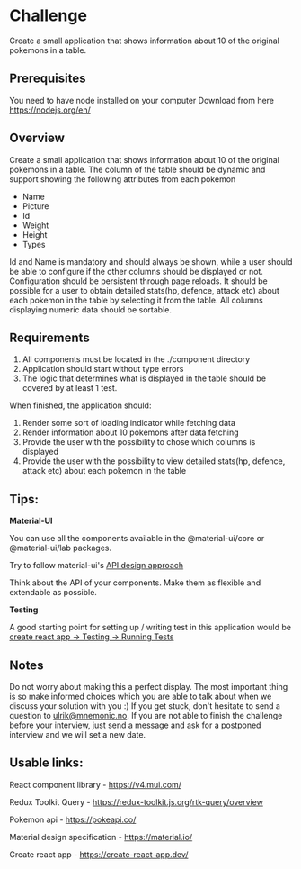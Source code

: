 # Challenge

Create a small application that shows information about 10 of the original pokemons in a table.

## Prerequisites

You need to have node installed on your computer
Download from here https://nodejs.org/en/

## Overview

Create a small application that shows information about 10 of the original pokemons in a table. The column of the table should be dynamic and support showing the following attributes from each pokemon

- Name
- Picture
- Id
- Weight
- Height
- Types

Id and Name is mandatory and should always be shown, while a user should be able to configure if the other columns should be displayed or not. Configuration should be persistent through page reloads. It should be possible for a user to obtain detailed stats(hp, defence, attack etc) about each pokemon in the table by selecting it from the table. All columns displaying numeric data should be sortable.

## Requirements

1. All components must be located in the ./component directory
2. Application should start without type errors
3. The logic that determines what is displayed in the table should be covered by at least 1 test.

When finished, the application should:

1. Render some sort of loading indicator while fetching data
2. Render information about 10 pokemons after data fetching
3. Provide the user with the possibility to chose which columns is displayed
4. Provide the user with the possibility to view detailed stats(hp, defence, attack etc) about each pokemon in the table

## Tips:

**Material-UI**

You can use all the components available in the @material-ui/core or @material-ui/lab packages.

Try to follow material-ui's [API design approach](https://v4.mui.com/guides/api/)

Think about the API of your components. Make them as flexible and extendable as possible.

**Testing**

A good starting point for setting up / writing test in this application would be [create react app -> Testing -> Running Tests](https://create-react-app.dev/docs/running-tests)

## Notes

Do not worry about making this a perfect display. The most important thing is so make informed choices which you are able to talk about when we discuss your solution with you :) If you get stuck, don't hesitate to send a question to ulrik@mnemonic.no.
If you are not able to finish the challenge before your interview, just send a message and ask for a postponed interview and we will set a new date.

## Usable links:

React component library - https://v4.mui.com/

Redux Toolkit Query - https://redux-toolkit.js.org/rtk-query/overview

Pokemon api - https://pokeapi.co/

Material design specification - https://material.io/

Create react app - https://create-react-app.dev/
